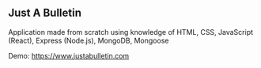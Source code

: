 ## Just A Bulletin

Application made from scratch using knowledge of HTML, CSS, JavaScript (React), Express (Node.js), MongoDB, Mongoose

Demo: https://www.justabulletin.com
